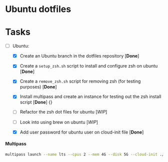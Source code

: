 # Ubuntu dotfiles

Tasks
=====
- [ ] Ubuntu:
  - [x] Create an Ubuntu branch in the dotfiles repository [**Done**]
  - [x] Create a `setup_zsh.sh` script to install and configure zsh on ubuntu [**Done**] 
  - [x] Create a `remove_zsh.sh` script for removing zsh (for testing purposes) [**Done**] 
  - [x] Install multipass and create an instance for testing out the zsh install script [**Done**] {}
  - [ ] Refactor the zsh dot files for ubuntu [*WIP*]
  - [ ] Look into using brew on ubuntu [*WIP*]
  - [x] Add user password for ubuntu user on cloud-init file [**Done**]





#### Multipass

```bash
multipass launch --name lts --cpus 2 --mem 4G --disk 5G --cloud-init ./cloud-init.yaml focal
```